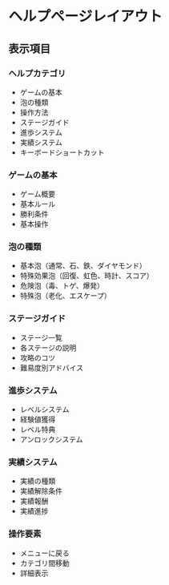 # ヘルプページレイアウト

## 表示項目

### ヘルプカテゴリ
- ゲームの基本
- 泡の種類
- 操作方法
- ステージガイド
- 進歩システム
- 実績システム
- キーボードショートカット

### ゲームの基本
- ゲーム概要
- 基本ルール
- 勝利条件
- 基本操作

### 泡の種類
- 基本泡（通常、石、鉄、ダイヤモンド）
- 特殊効果泡（回復、虹色、時計、スコア）
- 危険泡（毒、トゲ、爆発）
- 特殊泡（老化、エスケープ）

### ステージガイド
- ステージ一覧
- 各ステージの説明
- 攻略のコツ
- 難易度別アドバイス

### 進歩システム
- レベルシステム
- 経験値獲得
- レベル特典
- アンロックシステム

### 実績システム
- 実績の種類
- 実績解除条件
- 実績報酬
- 実績進捗

### 操作要素
- メニューに戻る
- カテゴリ間移動
- 詳細表示
